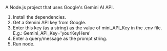 A Node.js project that uses Google's Gemini AI API. 

1. Install the dependencies.
2. Get a Gemini API key from Google.
3. Enter this key (as a string) as the value of mini_API_Key in the .env file. E.g.:
Gemini_API_Key='yourKeyHere'
4. Enter a query/message as the prompt string.
5. Run node.